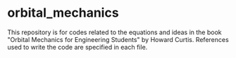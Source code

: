 # orbital_mechanics

This repository is for codes related to the equations and ideas in the book "Orbital Mechanics for Engineering Students" by Howard Curtis. References used to write the code are specified in each file.